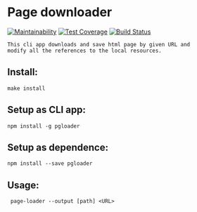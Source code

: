  # Page downloader
[![Maintainability](https://api.codeclimate.com/v1/badges/fb98b6493c2108621067/maintainability)](https://codeclimate.com/github/VladVes/project-lvl3-s130/maintainability)
[![Test Coverage](https://api.codeclimate.com/v1/badges/fb98b6493c2108621067/test_coverage)](https://codeclimate.com/github/VladVes/project-lvl3-s130/test_coverage)
[![Build Status](https://www.travis-ci.org/VladVes/project-lvl3-s130.svg?branch=master)](https://www.travis-ci.org/VladVes/project-lvl3-s130)

```
This cli app downloads and save html page by given URL and
modify all the references to the local resources.
```

## Install:
```
make install
```
## Setup as CLI app:
```
npm install -g pgloader
```
## Setup as dependence:
```
npm install --save pgloader
```
## Usage:
```
 page-loader --output [path] <URL>
```
